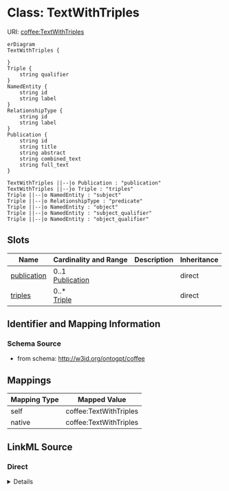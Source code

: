 # Class: TextWithTriples



URI: [coffee:TextWithTriples](http://w3id.org/ontogpt/coffee/TextWithTriples)



```mermaid
erDiagram
TextWithTriples {

}
Triple {
    string qualifier  
}
NamedEntity {
    string id  
    string label  
}
RelationshipType {
    string id  
    string label  
}
Publication {
    string id  
    string title  
    string abstract  
    string combined_text  
    string full_text  
}

TextWithTriples ||--|o Publication : "publication"
TextWithTriples ||--}o Triple : "triples"
Triple ||--|o NamedEntity : "subject"
Triple ||--|o RelationshipType : "predicate"
Triple ||--|o NamedEntity : "object"
Triple ||--|o NamedEntity : "subject_qualifier"
Triple ||--|o NamedEntity : "object_qualifier"

```



<!-- no inheritance hierarchy -->


## Slots

| Name | Cardinality and Range | Description | Inheritance |
| ---  | --- | --- | --- |
| [publication](publication.md) | 0..1 <br/> [Publication](Publication.md) |  | direct |
| [triples](triples.md) | 0..* <br/> [Triple](Triple.md) |  | direct |









## Identifier and Mapping Information







### Schema Source


* from schema: http://w3id.org/ontogpt/coffee





## Mappings

| Mapping Type | Mapped Value |
| ---  | ---  |
| self | coffee:TextWithTriples |
| native | coffee:TextWithTriples |





## LinkML Source

<!-- TODO: investigate https://stackoverflow.com/questions/37606292/how-to-create-tabbed-code-blocks-in-mkdocs-or-sphinx -->

### Direct

<details>
```yaml
name: TextWithTriples
from_schema: http://w3id.org/ontogpt/coffee
attributes:
  publication:
    name: publication
    annotations:
      prompt.skip:
        tag: prompt.skip
        value: 'true'
    from_schema: http://w3id.org/ontogpt/coffee
    rank: 1000
    range: Publication
    inlined: true
  triples:
    name: triples
    from_schema: http://w3id.org/ontogpt/coffee
    rank: 1000
    multivalued: true
    range: Triple
    inlined: true
    inlined_as_list: true

```
</details>

### Induced

<details>
```yaml
name: TextWithTriples
from_schema: http://w3id.org/ontogpt/coffee
attributes:
  publication:
    name: publication
    annotations:
      prompt.skip:
        tag: prompt.skip
        value: 'true'
    from_schema: http://w3id.org/ontogpt/coffee
    rank: 1000
    alias: publication
    owner: TextWithTriples
    domain_of:
    - TextWithTriples
    range: Publication
    inlined: true
  triples:
    name: triples
    from_schema: http://w3id.org/ontogpt/coffee
    rank: 1000
    multivalued: true
    alias: triples
    owner: TextWithTriples
    domain_of:
    - TextWithTriples
    range: Triple
    inlined: true
    inlined_as_list: true

```
</details>